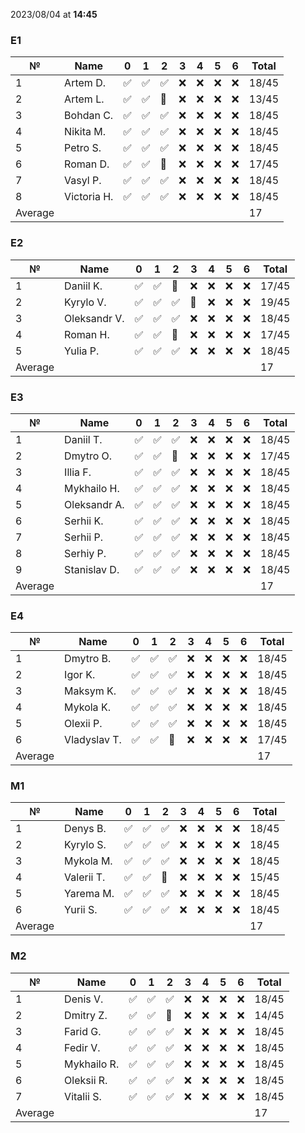 2023/08/04 at **14:45**
### E1
|№|Name|0|1|2|3|4|5|6|Total|
|-----|-----|-----|-----|-----|-----|-----|-----|-----|-----|
|1|Artem D.|✅|✅|✅|❌|❌|❌|❌|18/45|
|2|Artem L.|✅|✅|🔄|❌|❌|❌|❌|13/45|
|3|Bohdan C.|✅|✅|✅|❌|❌|❌|❌|18/45|
|4|Nikita M.|✅|✅|✅|❌|❌|❌|❌|18/45|
|5|Petro S.|✅|✅|✅|❌|❌|❌|❌|18/45|
|6|Roman D.|✅|✅|🔄|❌|❌|❌|❌|17/45|
|7|Vasyl P.|✅|✅|✅|❌|❌|❌|❌|18/45|
|8|Victoria H.|✅|✅|✅|❌|❌|❌|❌|18/45|
|Average|||||||||17||
### E2
|№|Name|0|1|2|3|4|5|6|Total|
|-----|-----|-----|-----|-----|-----|-----|-----|-----|-----|
|1|Daniil K.|✅|✅|🔄|❌|❌|❌|❌|17/45|
|2|Kyrylo V.|✅|✅|✅|🔄|❌|❌|❌|19/45|
|3|Oleksandr V.|✅|✅|✅|❌|❌|❌|❌|18/45|
|4|Roman H.|✅|✅|🔄|❌|❌|❌|❌|17/45|
|5|Yulia P.|✅|✅|✅|❌|❌|❌|❌|18/45|
|Average|||||||||17||
### E3
|№|Name|0|1|2|3|4|5|6|Total|
|-----|-----|-----|-----|-----|-----|-----|-----|-----|-----|
|1|Daniil T.|✅|✅|✅|❌|❌|❌|❌|18/45|
|2|Dmytro O.|✅|✅|🔄|❌|❌|❌|❌|17/45|
|3|Illia F.|✅|✅|✅|❌|❌|❌|❌|18/45|
|4|Mykhailo H.|✅|✅|✅|❌|❌|❌|❌|18/45|
|5|Oleksandr A.|✅|✅|✅|❌|❌|❌|❌|18/45|
|6|Serhii K.|✅|✅|✅|❌|❌|❌|❌|18/45|
|7|Serhii P.|✅|✅|✅|❌|❌|❌|❌|18/45|
|8|Serhiy P.|✅|✅|✅|❌|❌|❌|❌|18/45|
|9|Stanislav D.|✅|✅|✅|❌|❌|❌|❌|18/45|
|Average|||||||||17||
### E4
|№|Name|0|1|2|3|4|5|6|Total|
|-----|-----|-----|-----|-----|-----|-----|-----|-----|-----|
|1|Dmytro B.|✅|✅|✅|❌|❌|❌|❌|18/45|
|2|Igor K.|✅|✅|✅|❌|❌|❌|❌|18/45|
|3|Maksym K.|✅|✅|✅|❌|❌|❌|❌|18/45|
|4|Mykola K.|✅|✅|✅|❌|❌|❌|❌|18/45|
|5|Olexii P.|✅|✅|✅|❌|❌|❌|❌|18/45|
|6|Vladyslav T.|✅|✅|🔄|❌|❌|❌|❌|17/45|
|Average|||||||||17||
### M1
|№|Name|0|1|2|3|4|5|6|Total|
|-----|-----|-----|-----|-----|-----|-----|-----|-----|-----|
|1|Denys B.|✅|✅|✅|❌|❌|❌|❌|18/45|
|2|Kyrylo S.|✅|✅|✅|❌|❌|❌|❌|18/45|
|3|Mykola M.|✅|✅|✅|❌|❌|❌|❌|18/45|
|4|Valerii T.|✅|✅|🔄|❌|❌|❌|❌|15/45|
|5|Yarema M.|✅|✅|✅|❌|❌|❌|❌|18/45|
|6|Yurii S.|✅|✅|✅|❌|❌|❌|❌|18/45|
|Average|||||||||17||
### M2
|№|Name|0|1|2|3|4|5|6|Total|
|-----|-----|-----|-----|-----|-----|-----|-----|-----|-----|
|1|Denis V.|✅|✅|✅|❌|❌|❌|❌|18/45|
|2|Dmitry Z.|✅|✅|🔄|❌|❌|❌|❌|14/45|
|3|Farid G.|✅|✅|✅|❌|❌|❌|❌|18/45|
|4|Fedir V.|✅|✅|✅|❌|❌|❌|❌|18/45|
|5|Mykhailo R.|✅|✅|✅|❌|❌|❌|❌|18/45|
|6|Oleksii R.|✅|✅|✅|❌|❌|❌|❌|18/45|
|7|Vitalii S.|✅|✅|✅|❌|❌|❌|❌|18/45|
|Average|||||||||17||
